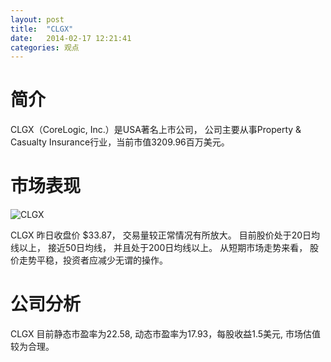 ```yaml
---
layout: post
title:  "CLGX"
date:   2014-02-17 12:21:41
categories: 观点
---
```


# 简介
CLGX（CoreLogic, Inc.）是USA著名上市公司，
公司主要从事Property & Casualty Insurance行业，当前市值3209.96百万美元。

# 市场表现

![CLGX](http://finviz.com/chart.ashx?t=CLGX&ty=c&ta=1&p=d&s=l)

CLGX 昨日收盘价 $33.87，
交易量较正常情况有所放大。
目前股价处于20日均线以上，
接近50日均线，
并且处于200日均线以上。
从短期市场走势来看，
股价走势平稳，投资者应减少无谓的操作。

# 公司分析
CLGX 目前静态市盈率为22.58, 动态市盈率为17.93，每股收益1.5美元,
市场估值较为合理。
